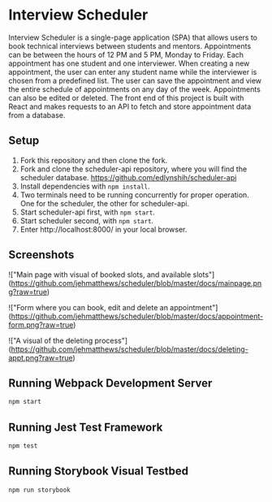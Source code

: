 # Interview Scheduler

Interview Scheduler is a single-page application (SPA) that allows users to book technical interviews between students and mentors. Appointments can be between the hours of 12 PM and 5 PM, Monday to Friday. Each appointment has one student and one interviewer. When creating a new appointment, the user can enter any student name while the interviewer is chosen from a predefined list. The user can save the appointment and view the entire schedule of appointments on any day of the week. Appointments can also be edited or deleted. The front end of this project is built with React and makes requests to an API to fetch and store appointment data from a database.

## Setup
1. Fork this repository and then clone the fork.
2. Fork and clone the scheduler-api repository, where you will find the scheduler database. https://github.com/edlynshih/scheduler-api
3. Install dependencies with `npm install`.
4. Two terminals need to be running concurrently for proper operation. One for the scheduler, the other for scheduler-api.
5. Start scheduler-api first, with `npm start`.
6. Start scheduler second, with `npm start`.
7. Enter http://localhost:8000/ in your local browser.


## Screenshots
!["Main page with visual of booked slots, and available slots"] (https://github.com/jehmatthews/scheduler/blob/master/docs/mainpage.png?raw=true)

!["Form where you can book, edit and delete an appointment"] (https://github.com/jehmatthews/scheduler/blob/master/docs/appointment-form.png?raw=true)

!["A visual of the deleting process"] (https://github.com/jehmatthews/scheduler/blob/master/docs/deleting-appt.png?raw=true)

## Running Webpack Development Server

```sh
npm start
```

## Running Jest Test Framework

```sh
npm test
```

## Running Storybook Visual Testbed

```sh
npm run storybook
```
